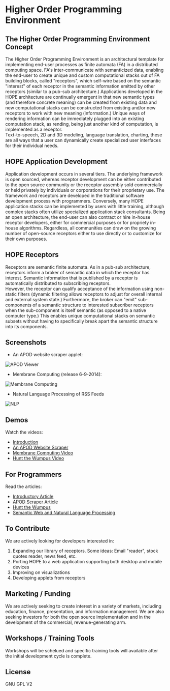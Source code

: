 Higher Order Programming Environment
=========

The Higher Order Programming Environment Concept
---

The Higher Order Programming Environment is an architectural template for implementing end-user processes as finite automata (FA) in a 
distributed computing space.  FA's inter-communicate with semanticized data, enabling the end-user to create unique and custom 
computational stacks out of FA building blocks, called "receptors", which self-wire based on the semantic "interest" of each receptor 
in the semantic information emitted by other receptors (similar to a pub-sub architecture.)  Applications developed in the HOPE architecture 
are continually emergent in that new semantic types (and therefore concrete meaning) can be created from existing data and new computational 
stacks can be constructed from existing and/or new receptors to work with new meaning (information.)  Unique ways of rendering information 
can be immediately plugged into an existing computation stack, as rending, being just another kind of computation, is implemented as a receptor.  
Text-to-speech, 2D and 3D modeling, language translation, charting, these are all ways that a user can dynamically create specialized user 
interfaces for their individual needs.

HOPE Application Development
---

Application development occurs in several tiers.  The underlying framework is open sourced, whereas receptor development can be either 
contributed to the open source community or the receptor assembly sold commercially or held privately by individuals or corporations for their 
proprietary use.  The framework and receptors are developed in the traditional software development process with programmers.  Conversely, 
many HOPE application stacks can be implemented by users with little training, although complex stacks often utilize specialized application 
stack consultants.  Being an open architecture, the end-user can also contract or hire in-house receptor developers, either for commercial 
purposes or for propriety in-house algorithms.  Regardless, all communities can draw on the growing number of open-source receptors either 
to use directly or to customize for their own purposes.

HOPE Receptors
---

Receptors are semantic finite automata.  As in a pub-sub architecture, receptors inform a broker of semantic data in which the 
receptor has interest.  Semantic information that is published by a receptor is automatically distributed to subscribing receptors.  
However, the receptor can qualify acceptance of the information using non-static filters (dynamic filtering allows receptors to adjust for 
overall internal and external system state.)  Furthermore, the broker can "emit" sub-components of a semantic structure to interested 
subscriber receptors when the sub-component is itself semantic (as opposed to a native computer type.)  This enables unique computational stacks 
on semantic subsets without having to specifically break apart the semantic structure into its components. 

Screenshots
----

* An APOD website scraper applet:

![APOD Viewer](http://www.codeproject.com/KB/cs/781135/M33.png)

* Membrane Computing (release 6-9-2014):

![Membrane Computing](https://marcclifton.files.wordpress.com/2014/06/membranes.png)

* Natural Language Processing of RSS Feeds

![NLP](http://www.codeproject.com/KB/cs/797457/filter3.png)

Demos
----

Watch the videos:

 - [Introduction]
 - [An APOD Website Scraper]
 - [Membrane Computing Video]
 - [Hunt the Wumpus Video]

For Programmers
----

Read the articles:

 - [Introductory Article]
 - [APOD Scraper Article] 
 - [Hunt the Wumpus]
 - [Semantic Web and Natural Language Processing]

To Contribute
----

We are actively looking for developers interested in:

1. Expanding our library of receptors.  Some ideas: Email "reader", stock quotes reader, news feed, etc.
2. Porting HOPE to a web application supporting both desktop and mobile devices
3. Improving on visualizations
4. Developing applets from receptors

Marketing / Funding
----

We are actively seeking to create interest in a variety of markets, including education, finance, presentation, and information management.  We are also seeking investors for both the open source implementation and in the development of the commercial, revenue-generating arm.

Workshops / Training Tools
----

Workshops will be schelued and specific training tools will available after the initial development cycle is complete.

License
----

GNU GPL V2

[Introduction]:http://youtu.be/O1V4XSYYNxs
[An APOD Website Scraper]:http://youtu.be/NdapAL2tt7w
[Membrane Computing Video]:http://youtu.be/XoQSTJcrEj8
[Hunt the Wumpus Video]:https://www.youtube.com/watch?v=llRUw9pX7bQ&feature=youtu.be
[Introductory Article]: http://www.codeproject.com/Articles/777843/HOPE-Higher-Order-Programming-Environment
[APOD Scraper Article]:http://www.codeproject.com/Articles/781135/APOD-Website-Scraper-a-HOPE-demonstration
[Membrane Computing]:http://en.wikipedia.org/wiki/Membrane_computing
[Hunt the Wumpus]:http://www.codeproject.com/Articles/786118/Hunt-the-Wumpus
[Semantic Web and Natural Language Processing]:http://www.codeproject.com/Articles/797457/The-Semantic-Web-and-Natural-Language-Processing

